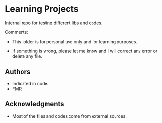 # Learning Projects

Internal repo for testing different libs and codes.

Comments: 

- This folder is for personal use only and for learning purposes. 

- If something is wrong, please let me know and I will correct any error or delete any file.


## Authors

* Indicated in code.
* FMR


## Acknowledgments

* Most of the files and codes come from external sources.
